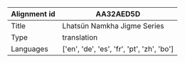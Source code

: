 |Alignment id | AA32AED5D
| --- | --- 
|Title | Lhatsün Namkha Jigme Series 
|Type | translation
|Languages | ['en', 'de', 'es', 'fr', 'pt', 'zh', 'bo']